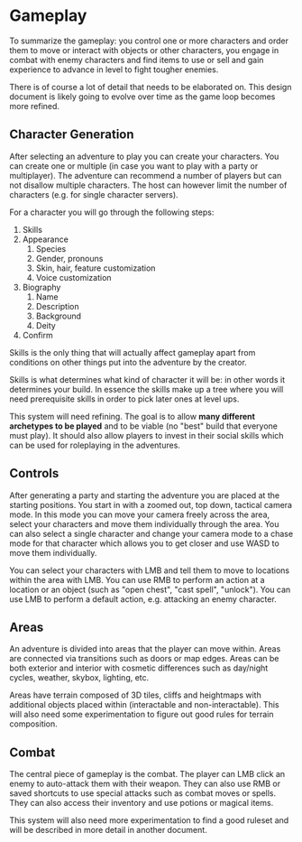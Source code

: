 # Gameplay

To summarize the gameplay: you control one or more characters and order them to move or interact with objects or other characters, you engage in combat with enemy characters and find items to use or sell and gain experience to advance in level to fight tougher enemies.

There is of course a lot of detail that needs to be elaborated on. This design document is likely going to evolve over time as the game loop becomes more refined.

## Character Generation

After selecting an adventure to play you can create your characters. You can create one or multiple (in case you want to play with a party or multiplayer). The adventure can recommend a number of players but can not disallow multiple characters. The host can however limit the number of characters (e.g. for single character servers).

For a character you will go through the following steps:

1. Skills
2. Appearance
    1. Species
    2. Gender, pronouns
    3. Skin, hair, feature customization
    4. Voice customization
3. Biography
    1. Name
    2. Description
    3. Background
    4. Deity
4. Confirm

Skills is the only thing that will actually affect gameplay apart from conditions on other things put into the adventure by the creator.

Skills is what determines what kind of character it will be: in other words it determines your build. In essence the skills make up a tree where you will need prerequisite skills in order to pick later ones at level ups.

This system will need refining. The goal is to allow **many different archetypes to be played** and to be viable (no "best" build that everyone must play). It should also allow players to invest in their social skills which can be used for roleplaying in the adventures.

## Controls

After generating a party and starting the adventure you are placed at the starting positions. You start in with a zoomed out, top down, tactical camera mode. In this mode you can move your camera freely across the area, select your characters and move them individually through the area. You can also select a single character and change your camera mode to a chase mode for that character which allows you to get closer and use WASD to move them individually.

You can select your characters with LMB and tell them to move to locations within the area with LMB. You can use RMB to perform an action at a location or an object (such as "open chest", "cast spell", "unlock"). You can use LMB to perform a default action, e.g. attacking an enemy character.

## Areas

An adventure is divided into areas that the player can move within. Areas are connected via transitions such as doors or map edges. Areas can be both exterior and interior with cosmetic differences such as day/night cycles, weather, skybox, lighting, etc.

Areas have terrain composed of 3D tiles, cliffs and heightmaps with additional objects placed within (interactable and non-interactable). This will also need some experimentation to figure out good rules for terrain composition.

## Combat

The central piece of gameplay is the combat. The player can LMB click an enemy to auto-attack them with their weapon. They can also use RMB or saved shortcuts to use special attacks such as combat moves or spells. They can also access their inventory and use potions or magical items.

This system will also need more experimentation to find a good ruleset and will be described in more detail in another document.